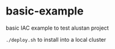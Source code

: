 # basic-example
basic IAC example to test alustan project

`./deploy.sh` to install into a local cluster